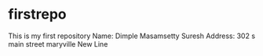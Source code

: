 # firstrepo
This is my first repository
Name: Dimple Masamsetty Suresh
Address: 302 s main street maryville
New Line